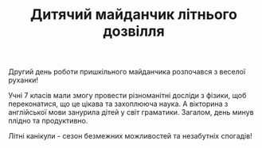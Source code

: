 ﻿---
title: Дитячий майданчик літнього дозвілля
---

Другий день роботи пришкільного майданчика розпочався з веселої руханки!

Учні 7 класів мали змогу провести різноманітні досліди з фізики, щоб переконатися, що це цікава та захоплююча наука. А вікторина з англійської мови занурила дітей у світ граматики. Загалом, день минув плідно та продуктивно.

Літні канікули - сезон безмежних можливостей та незабутніх спогадів!

<slideshow />
